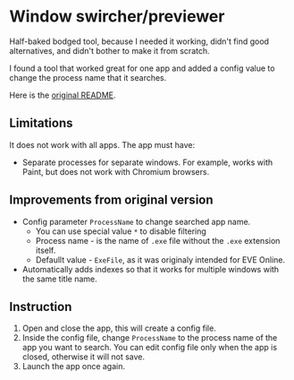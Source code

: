 # Window swircher/previewer

Half-baked bodged tool, because I needed it working, didn't find good alternatives, and didn't bother to make it from scratch.

I found a tool that worked great for one app and added a config value to change the process name that it searches.

Here is the [original README](ORIGINAL_README.md).

## Limitations

It does not work with all apps. The app must have:
* Separate processes for separate windows. For example, works with Paint, but does not work with Chromium browsers.

## Improvements from original version

* Config parameter `ProcessName` to change searched app name.
    * You can use special value `*` to disable filtering
    * Process name - is the name of `.exe` file without the `.exe` extension itself.
    * Defaullt value - `ExeFile`, as it was originaly intended for EVE Online.
* Automatically adds indexes so that it works for multiple windows with the same title name.

## Instruction

1. Open and close the app, this will create a config file.
2. Inside the config file, change `ProcessName` to the process name of the app you want to search. You can edit config file only when the app is closed, otherwise it will not save.
4. Launch the app once again.
